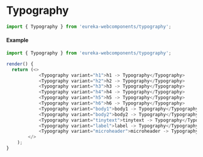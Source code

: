 
# Typography

```js
import { Typography } from 'eureka-webcomponents/typography';
```


<!-- Brief summary of what the component is, and what it's for. -->



<!-- STORY -->



#### Example

```js
import { Typography } from 'eureka-webcomponents/typography';

render() {
  return (<>
            <Typography variant="h1">h1 -> Typography</Typography>
            <Typography variant="h2">h2 -> Typography</Typography>
            <Typography variant="h3">h3 -> Typography</Typography>
            <Typography variant="h4">h4 -> Typography</Typography>
            <Typography variant="h5">h5 -> Typography</Typography>
            <Typography variant="h6">h6 -> Typography</Typography>
            <Typography variant="body1">body1 -> Typography</Typography>
            <Typography variant="body2">body2 -> Typography</Typography>
            <Typography variant="tinytext">tinytext -> Typography</Typography>
            <Typography variant="label">label -> Typography</Typography>
            <Typography variant="microheader">microheader -> Typography</Typography>
        </>
    );
}
```


<!-- STORY HIDE START -->



<!-- STORY HIDE END -->
